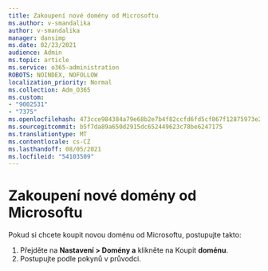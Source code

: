 ```yaml
---
title: Zakoupení nové domény od Microsoftu
ms.author: v-smandalika
author: v-smandalika
manager: dansimp
ms.date: 02/23/2021
audience: Admin
ms.topic: article
ms.service: o365-administration
ROBOTS: NOINDEX, NOFOLLOW
localization_priority: Normal
ms.collection: Adm_O365
ms.custom:
- "9002531"
- "7375"
ms.openlocfilehash: 473cce984384a79e68b2e7b4f82ccfd6fd5cf867f12875973e2d8e11425824c8
ms.sourcegitcommit: b5f7da89a650d2915dc652449623c78be6247175
ms.translationtype: MT
ms.contentlocale: cs-CZ
ms.lasthandoff: 08/05/2021
ms.locfileid: "54103509"
---
```

# <a name="buy-a-new-domain-from-microsoft"></a>Zakoupení nové domény od Microsoftu

Pokud si chcete koupit novou doménu od Microsoftu, postupujte takto:

1. Přejděte na **Nastavení > Domény a** klikněte na Koupit **doménu**. 
2. Postupujte podle pokynů v průvodci.